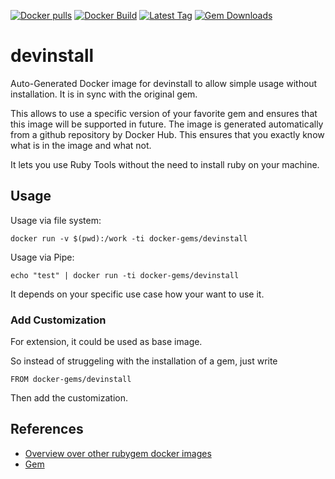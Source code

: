 [![Docker pulls](https://img.shields.io/docker/pulls/rubygem/devinstall.svg)](https://hub.docker.com/r/rubygem/devinstall/)
[![Docker Build](https://img.shields.io/docker/automated/rubygem/devinstall.svg)](https://hub.docker.com/r/rubygem/devinstall/)
[![Latest Tag](https://img.shields.io/github/tag/docker-rubygem/devinstall.svg)](https://hub.docker.com/r/rubygem/devinstall/)
[![Gem Downloads](https://img.shields.io/gem/dt/devinstall.svg)](https://rubygems.org/gems/devinstall/)
# devinstall

Auto-Generated Docker image for devinstall to allow simple usage without installation.
It is in sync with the original gem.

This allows to use a specific version of your favorite gem and ensures that this image will be supported in future.
The image is generated automatically from a github repository by Docker Hub.
This ensures that you exactly know what is in the image and what not.

It lets you use Ruby Tools without the need to install ruby on your machine.

## Usage

Usage via file system:

`docker run -v $(pwd):/work -ti docker-gems/devinstall`

Usage via Pipe:

`echo "test" | docker run -ti docker-gems/devinstall`

It depends on your specific use case how your want to use it.

### Add Customization

For extension, it could be used as base image.

So instead of struggeling with the installation of a gem, just write

`FROM docker-gems/devinstall`

Then add the customization.

## References

 - [Overview over other rubygem docker images](https://github.com/thinkbot/docker-rubygem)
 - [Gem](https://rubygems.org/gems/devinstall/)
